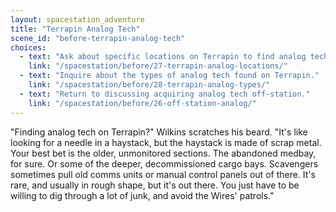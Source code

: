 ```yaml
---
layout: spacestation_adventure
title: "Terrapin Analog Tech"
scene_id: "before-terrapin-analog-tech"
choices:
  - text: "Ask about specific locations on Terrapin to find analog tech."
    link: "/spacestation/before/27-terrapin-analog-locations/"
  - text: "Inquire about the types of analog tech found on Terrapin."
    link: "/spacestation/before/28-terrapin-analog-types/"
  - text: "Return to discussing acquiring analog tech off-station."
    link: "/spacestation/before/26-off-station-analog/"
---
```


"Finding analog tech on Terrapin?" Wilkins scratches his beard. "It's like looking for a needle in a haystack, but the haystack is made of scrap metal. Your best bet is the older, unmonitored sections. The abandoned medbay, for sure. Or some of the deeper, decommissioned cargo bays. Scavengers sometimes pull old comms units or manual control panels out of there. It's rare, and usually in rough shape, but it's out there. You just have to be willing to dig through a lot of junk, and avoid the Wires' patrols."
